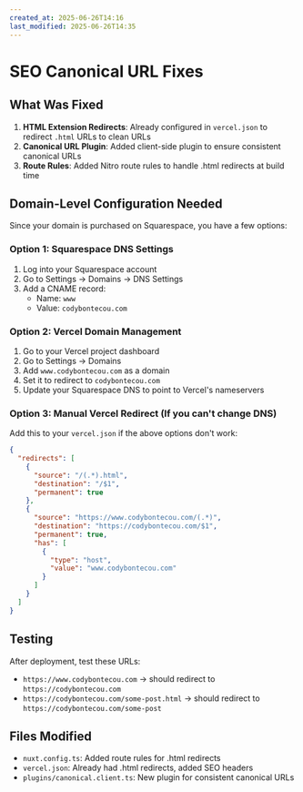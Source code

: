 ```yaml
---
created_at: 2025-06-26T14:16
last_modified: 2025-06-26T14:35
---
```

# SEO Canonical URL Fixes

## What Was Fixed

1. **HTML Extension Redirects**: Already configured in `vercel.json` to redirect `.html` URLs to clean URLs
2. **Canonical URL Plugin**: Added client-side plugin to ensure consistent canonical URLs
3. **Route Rules**: Added Nitro route rules to handle .html redirects at build time

## Domain-Level Configuration Needed

Since your domain is purchased on Squarespace, you have a few options:

### Option 1: Squarespace DNS Settings
1. Log into your Squarespace account
2. Go to Settings → Domains → DNS Settings
3. Add a CNAME record:
   - Name: `www`
   - Value: `codybontecou.com`

### Option 2: Vercel Domain Management
1. Go to your Vercel project dashboard
2. Go to Settings → Domains  
3. Add `www.codybontecou.com` as a domain
4. Set it to redirect to `codybontecou.com`
5. Update your Squarespace DNS to point to Vercel's nameservers

### Option 3: Manual Vercel Redirect (If you can't change DNS)
Add this to your `vercel.json` if the above options don't work:

```json
{
  "redirects": [
    {
      "source": "/(.*).html",
      "destination": "/$1", 
      "permanent": true
    },
    {
      "source": "https://www.codybontecou.com/(.*)",
      "destination": "https://codybontecou.com/$1",
      "permanent": true,
      "has": [
        {
          "type": "host",
          "value": "www.codybontecou.com"
        }
      ]
    }
  ]
}
```

## Testing

After deployment, test these URLs:
- `https://www.codybontecou.com` → should redirect to `https://codybontecou.com`
- `https://codybontecou.com/some-post.html` → should redirect to `https://codybontecou.com/some-post`

## Files Modified

- `nuxt.config.ts`: Added route rules for .html redirects
- `vercel.json`: Already had .html redirects, added SEO headers
- `plugins/canonical.client.ts`: New plugin for consistent canonical URLs